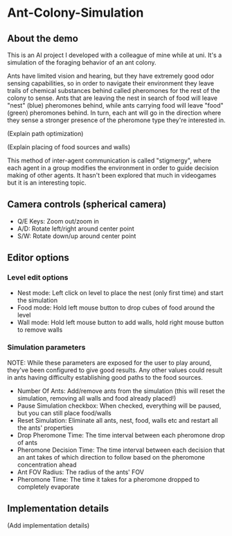 # Ant-Colony-Simulation
## About the demo
This is an AI project I developed with a colleague of mine while at uni. It's a simulation of the foraging behavior of an ant colony.

Ants have limited vision and hearing, but they have extremely good odor sensing capabilities, so in order to navigate their environment they leave trails of chemical substances behind called pheromones for the rest of the colony to sense. Ants that are leaving the nest in search of food will leave "nest" (blue) pheromones behind, while ants carrying food will leave "food" (green) pheromones behind. In turn, each ant will go in the direction where they sense a stronger presence of the pheromone type they're interested in.

(Explain path optimization)

(Explain placing of food sources and walls)

This method of inter-agent communication is called "stigmergy", where each agent in a group modifies the environment in order to guide decision making of other agents. It hasn't been explored that much in videogames but it is an interesting topic.

## Camera controls (spherical camera)
  - Q/E Keys: Zoom out/zoom in
  - A/D: Rotate left/right around center point
  - S/W: Rotate down/up around center point

## Editor options
### Level edit options
- Nest mode: Left click on level to place the nest (only first time) and start the simulation
- Food mode: Hold left mouse button to drop cubes of food around the level
- Wall mode: Hold left mouse button to add walls, hold right mouse button to remove walls

### Simulation parameters
NOTE: While these parameters are exposed for the user to play around, they've been configured to give good results. Any other values could result in ants having difficulty establishing good paths to the food sources.

- Number Of Ants: Add/remove ants from the simulation (this will reset the simulation, removing all walls and food already placed!)
- Pause Simulation checkbox: When checked, everything will be paused, but you can still place food/walls
- Reset Simulation: Eliminate all ants, nest, food, walls etc and restart all the ants' properties
- Drop Pheromone Time: The time interval between each pheromone drop of ants
- Pheromone Decision Time: The time interval between each decision that an ant takes of which direction to follow based on the pheromone concentration ahead
- Ant FOV Radius: The radius of the ants' FOV
- Pheromone Time: The time it takes for a pheromone dropped to completely evaporate

## Implementation details
(Add implementation details)
